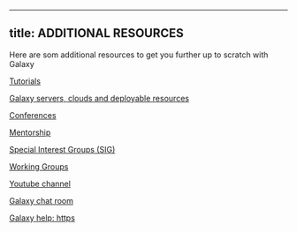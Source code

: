 ----
title: ADDITIONAL RESOURCES
-----

Here are som additional resources to get you further up to scratch with Galaxy

[Tutorials](https://training.galaxyproject.org)

[Galaxy servers, clouds and deployable resources](https://galaxyproject.org/use)

[Conferences](https://galaxyproject.org/gcc)

[Mentorship](https://galaxy-mentor-network.netlify.app)

[Special Interest Groups (SIG)](https://galaxyproject.org/community/sig)

[Working Groups](https://galaxyproject.org/community/wg)

[Youtube channel](https://www.youtube.com/channel/UCwoMMZPbz1L9AZzvIvrvqYA)

[Galaxy chat room](https://matrix.to/#/#galaxyproject:matrix.org)

[Galaxy help: https](//help.galaxyproject.org)
